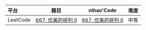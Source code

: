 

| 平台     | 题目                                                         | nihao'Code                                                   | 难度 |
| :------- | ------------------------------------------------------------ | ------------------------------------------------------------ | ---- |
| LeetCode | [667. 优美的排列 II](https://leetcode.cn/problems/beautiful-arrangement-ii/) | [667. 优美的排列 II](https://github.com/xuhaodong1/nihao_algorithm_notes/blob/33b5cff12f8780a261aca5a781f419c2319accde/LeetCode/Construction.swift#L13-L34) | 中等 |

